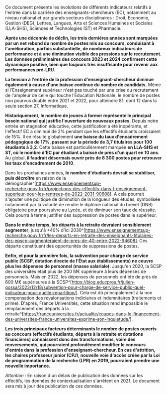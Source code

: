 Ce document présente les évolutions de différents indicateurs relatifs à l'entrée dans la carrière des enseignants-chercheurs (EC), notamment au niveau national et par grands secteurs disciplinaires : 
Droit, Economie, Gestion (DEG), Lettres, Langues, Arts et Sciences Humaines et Sociales (LLA-SHS), Sciences et Technologies (ST) et Pharmacie.

__Après une décennie de déclin, les trois dernières années sont marquées par un net rebond du nombre de postes mis au concours, conduisant à l'amélioration, parfois substantielle, de nombreux indicateurs de performance et à une diminution visible des pressions sur le recrutement. Les données préliminaires des concours 2023 et 2024 confirment cette dynamique positive, bien que toujours très insuffisante pour revenir aux performances pré-LRU.__

__La tension à l'entrée de la profession d'enseignant-chercheur diminue également à cause d'une baisse continue du nombre de candidats.__ Même si l'Enseignement supérieur n'est pas touché par une crise du recrutement de l'ampleur de celle qui touche l’Éducation Nationale, le nombre de postes non pourvus double entre 2021 et 2022, pour atteindre 81, dont 12 dans la seule section 27, Informatique.

__Historiquement, le nombre de jeunes à former représente le principal besoin national qui justifie l'ouverture de nouveaux postes.__ Depuis notre entrée en stagnation éducative, cette justification a été inopérante, et l'effectif EC a diminué de 2% pendant que les effectifs étudiants croissaient de 15%.
Il en résulte globalement __une baisse du taux d'encadrement pédagogique de 17%, passant sur la période de 3,7 titulaires pour 100 étudiants à 3,2__. Cette baisse est particulièrement marquée __en LLA-SHS et ST, où le nombre d'EC par étudiant a baissé de près d'un quart en 10 ans__. Au global, __il faudrait désormais ouvrir près de 8 300 postes pour retrouver les taux d'encadrement de 2010__.

Dans les prochaines années, __le nombre d'étudiants devrait se stabiliser, puis décroître__ en raison de la démographie^[https://www.enseignementsup-recherche.gouv.fr/fr/projections-des-effectifs-dans-l-enseignement-superieur-pour-les-rentrees-de-2022-2031-90608]. A cela pourrait s'ajouter une politique de diminution de la longueur des études, symbolisée notamment par la volonté de rendre le diplôme national du brevet (DNB) obligatoire pour poursuivre au Lycée, et de diminuer son taux de réussite. Cela pourra à terme justifier des suppression de postes dans le supérieur.

__Dans le même temps, les départs à la retraite devraient sensiblement augmenter__, jusqu'à +40%  d'ici 2030^[https://www.enseignementsup-recherche.gouv.fr/fr/les-departs-en-retraite-des-enseignants-titulaires-des-epscp-augmenteraient-de-pres-de-40-entre-2022-94608]. Ces départs constituent des opportunités de suppressions de postes.

__Enfin, et pour la première fois, la subvention pour charge de service public (SCSP, dotation directe de l’État aux établissements) ne couvre plus les dépenses de personnel (masse salariale).__ Jusqu'en 2020, la SCSP des universités était plus de 200 M€ supérieure à leurs dépenses de personnels. Mais en 2022, les dépenses de personnels ont été de près de 600 M€ supérieures à la SCSP^[https://blog.educpros.fr/julien-gossa/2023/12/18/subvention-pour-charge-de-service-public-quel-indicateur-pour-quelle-repartition/]. Cela est dû principalement à la non compensation des revalorisations indiciaires et indemnitaires (traitements et prime). D'après, France Universités, cette situation rend impossible le remplacement des départs à la retraite^[https://franceuniversites.fr/actualite/coupes-dans-le-financement-des-universites-france-universites-exprime-son-inquietude/].

__Les trois principaux facteurs déterminants le nombre de postes ouverts au concours (effectifs étudiants, départs à la retraite et dotations financières) connaissent donc des transformations, voire des renversements, qui pourraient profondément modifier le concours d'entrée dans la profession d'enseignant-chercheur. En cas d'attrition, les chaires professeur junior (CPJ), nouvelle voie d'accès créée par la Loi de programmation de la recherche (LPR) en 2019, pourraient prendre une nouvelle importance.__

_Attention :_ En raison d'un délais de publication des données sur les effectifs, les données de contextualisation s'arrêtent en 2021. Le document sera mis à jour dès publication de ces données.
